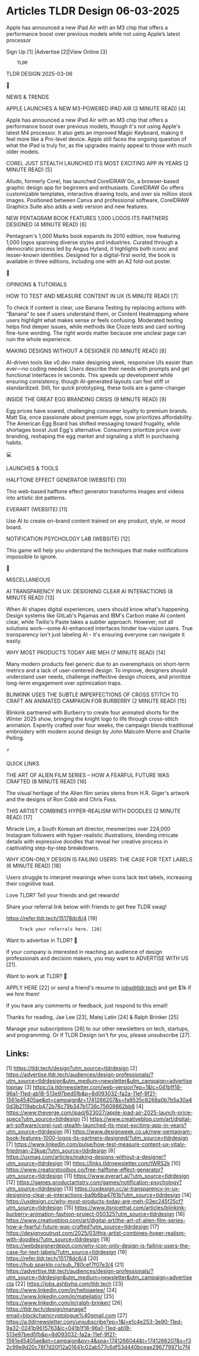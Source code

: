 # Articles TLDR Design 06-03-2025

Apple has announced a new iPad Air with an M3 chip that offers a
performance boost over previous models while not using Apple’s
latest
processor ‌ ‌ ‌ ‌ ‌ ‌ ‌ ‌ ‌ ‌ ‌ ‌ ‌ ‌ ‌ ‌ ‌ ‌ ‌ ‌ ‌ ‌ ‌ ‌ ‌ ‌  ‌ ‌ ‌ ‌ ‌ ‌ ‌ ‌ ‌ ‌ ‌ ‌ ‌ ‌ ‌ ‌ ‌ ‌ ‌ ‌ ‌ ‌ ‌ ‌ ‌ ‌ 


 Sign Up [1] |Advertise [2]|View Online [3] 

		TLDR 

TLDR DESIGN 2025-03-06

📱 

NEWS & TRENDS

 APPLE LAUNCHES A NEW M3-POWERED IPAD AIR (2 MINUTE READ) [4] 

 Apple has announced a new iPad Air with an M3 chip that offers a
performance boost over previous models, though it's not using Apple's
latest M4 processor. It also gets an improved Magic Keyboard, making
it feel more like a Pro-level device. Apple still faces the ongoing
question of what the iPad is truly for, as the upgrades mainly appeal
to those with much older models. 

 COREL JUST STEALTH LAUNCHED ITS MOST EXCITING APP IN YEARS (2 MINUTE
READ) [5] 

 Alludo, formerly Corel, has launched CorelDRAW Go, a browser-based
graphic design app for beginners and enthusiasts. CorelDRAW Go offers
customizable templates, interactive drawing tools, and over six
million stock images. Positioned between Canva and professional
software, CorelDRAW Graphics Suite also adds a web version and new
features. 

 NEW PENTAGRAM BOOK FEATURES 1,000 LOGOS ITS PARTNERS DESIGNED (4
MINUTE READ) [6] 

 Pentagram's 1,000 Marks book expands its 2010 edition, now featuring
1,000 logos spanning diverse styles and industries. Curated through a
democratic process led by Angus Hyland, it highlights both iconic and
lesser-known identities. Designed for a digital-first world, the book
is available in three editions, including one with an A2 fold-out
poster. 

🚀 

OPINIONS & TUTORIALS

 HOW TO TEST AND MEASURE CONTENT IN UX (5 MINUTE READ) [7] 

 To check if content is clear, use Banana Testing by replacing actions
with “Banana” to see if users understand them, or Content
Heatmapping where users highlight what makes sense or feels confusing.
Moderated testing helps find deeper issues, while methods like Cloze
tests and card sorting fine-tune wording. The right words matter
because one unclear page can ruin the whole experience. 

 MAKING DESIGNS WITHOUT A DESIGNER (10 MINUTE READ) [8] 

 AI-driven tools like v0.dev make designing sleek, responsive UIs
easier than ever—no coding needed. Users describe their needs with
prompts and get functional interfaces in seconds. This speeds up
development while ensuring consistency, though AI-generated layouts
can feel stiff or standardized. Still, for quick prototyping, these
tools are a game-changer 

 INSIDE THE GREAT EGG BRANDING CRISIS (9 MINUTE READ) [9] 

 Egg prices have soared, challenging consumer loyalty to premium
brands. Matt Sia, once passionate about premium eggs, now prioritizes
affordability. The American Egg Board has shifted messaging toward
frugality, while shortages boost Just Egg's alternative. Consumers
prioritize price over branding, reshaping the egg market and signaling
a shift in purchasing habits. 

💻 

LAUNCHES & TOOLS

 HALFTONE EFFECT GENERATOR (WEBSITE) [10] 

 This web-based halftone effect generator transforms images and videos
into artistic dot patterns. 

 EVERART (WEBSITE) [11] 

 Use AI to create on-brand content trained on any product, style, or
mood board. 

 NOTIFICATION PSYCHOLOGY LAB (WEBSITE) [12] 

 This game will help you understand the techniques that make
notifications impossible to ignore. 

🎁 

MISCELLANEOUS

 AI TRANSPARENCY IN UX: DESIGNING CLEAR AI INTERACTIONS (8 MINUTE
READ) [13] 

 When AI shapes digital experiences, users should know what's
happening. Design systems like GitLab's Pajamas and IBM's Carbon make
AI content clear, while Twilio's Paste takes a subtler approach.
However, not all solutions work—some AI-enhanced interfaces hinder
low-vision users. True transparency isn't just labeling AI - it's
ensuring everyone can navigate it easily. 

 WHY MOST PRODUCTS TODAY ARE MEH (7 MINUTE READ) [14] 

 Many modern products feel generic due to an overemphasis on
short-term metrics and a lack of user-centered design. To improve,
designers should understand user needs, challenge ineffective design
choices, and prioritize long-term engagement over optimization traps. 

 BLINKINK USES THE SUBTLE IMPERFECTIONS OF CROSS STITCH TO CRAFT AN
ANIMATED CAMPAIGN FOR BURBERRY (2 MINUTE READ) [15] 

 Blinkink partnered with Burberry to create four animated shorts for
the Winter 2025 show, bringing the knight logo to life through
cross-stitch animation. Expertly crafted over four weeks, the campaign
blends traditional embroidery with modern sound design by John Malcolm
Morre and Charlie Pelling. 

⚡ 

QUICK LINKS

 THE ART OF ALIEN FILM SERIES – HOW A FEARFUL FUTURE WAS CRAFTED (8
MINUTE READ) [16] 

 The visual heritage of the Alien film series stems from H.R. Giger's
artwork and the designs of Ron Cobb and Chris Foss. 

 THIS ARTIST COMBINES HYPER-REALISM WITH DOODLES (2 MINUTE READ) [17] 

 Miracle Lim, a South Korean art director, mesmerizes over 224,000
Instagram followers with hyper-realistic illustrations, blending
intricate details with expressive doodles that reveal her creative
process in captivating step-by-step breakdowns. 

 WHY ICON-ONLY DESIGN IS FAILING USERS: THE CASE FOR TEXT LABELS (6
MINUTE READ) [18] 

 Users struggle to interpret meanings when icons lack text labels,
increasing their cognitive load. 

Love TLDR? Tell your friends and get rewards!

 Share your referral link below with friends to get free TLDR swag! 

 https://refer.tldr.tech/15178dc6/4 [19] 

		 Track your referrals here. [20] 

Want to advertise in TLDR? 📰

 If your company is interested in reaching an audience of design
professionals and decision makers, you may want to ADVERTISE WITH US
[21]. 

Want to work at TLDR? 💼

 APPLY HERE [22] or send a friend's resume to jobs@tldr.tech and get
$1k if we hire them! 

 If you have any comments or feedback, just respond to this email! 

Thanks for reading, 
Jae Lee [23], Matej Latin [24] & Ralph Brinker [25] 

 Manage your subscriptions [26] to our other newsletters on tech,
startups, and programming. Or if TLDR Design isn't for you, please
unsubscribe [27]. 

 

Links:
------
[1] https://tldr.tech/design?utm_source=tldrdesign
[2] https://advertise.tldr.tech/audiences/design-professionals/?utm_source=tldrdesign&utm_medium=newsletter&utm_campaign=advertisetopnav
[3] https://a.tldrnewsletter.com/web-version?ep=1&lc=041b1f18-96a1-11ed-ab18-513e97bed5fb&p=8d093032-fa2a-11ef-9f21-1561e45405ae&pt=campaign&t=1741266207&s=fa9535c8268a0b7b5a30a40d3b2119abcb472b76c79b347b1736c75609862bb8
[4] https://www.theverge.com/ipad/623027/apple-ipad-air-2025-launch-price-specs?utm_source=tldrdesign
[5] https://www.creativebloq.com/art/digital-art-software/corel-just-stealth-launched-its-most-exciting-app-in-years?utm_source=tldrdesign
[6] https://www.designweek.co.uk/new-pentagram-book-features-1000-logos-its-partners-designed/?utm_source=tldrdesign
[7] https://www.linkedin.com/pulse/how-test-measure-content-ux-vitaly-friedman-23kue/?utm_source=tldrdesign
[8] https://uxmag.com/articles/making-designs-without-a-designer?utm_source=tldrdesign
[9] https://links.tldrnewsletter.com/tWRS2k
[10] https://www.creatorstoolbox.co/free-halftone-effect-generator?utm_source=tldrdesign
[11] https://www.everart.ai/?utm_source=tldrdesign
[12] https://games.productartistry.com/games/notification-psychology?utm_source=tldrdesign
[13] https://uxdesign.cc/ai-transparency-in-ux-designing-clear-ai-interactions-ba9b6ba4761b?utm_source=tldrdesign
[14] https://uxdesign.cc/why-most-products-today-are-meh-03ec245f25cf?utm_source=tldrdesign
[15] https://www.itsnicethat.com/articles/blinkink-burberry-animation-fashion-project-050325?utm_source=tldrdesign
[16] https://www.creativebloq.com/art/digital-art/the-art-of-alien-film-series-how-a-fearful-future-was-crafted?utm_source=tldrdesign
[17] https://designyoutrust.com/2025/03/this-artist-combines-hyper-realism-with-doodles/?utm_source=tldrdesign
[18] https://webdesignerdepot.com/why-icon-only-design-is-failing-users-the-case-for-text-labels/?utm_source=tldrdesign
[19] https://refer.tldr.tech/15178dc6/4
[20] https://hub.sparklp.co/sub_780cef7f07e3/4
[21] https://advertise.tldr.tech/audiences/design-professionals/?utm_source=tldrdesign&utm_medium=newsletter&utm_campaign=advertisecta
[22] https://jobs.ashbyhq.com/tldr.tech
[23] https://www.linkedin.com/in/hellojaelee/
[24] https://www.linkedin.com/in/matejlatin/
[25] https://www.linkedin.com/in/ralph-brinker/
[26] https://tldr.tech/design/manage?email=blockchaincryptologue%40gmail.com
[27] https://a.tldrnewsletter.com/unsubscribe?ep=1&l=e1c4e253-3e90-11ed-9a32-0241b9615763&lc=041b1f18-96a1-11ed-ab18-513e97bed5fb&p=8d093032-fa2a-11ef-9f21-1561e45405ae&pt=campaign&pv=4&spa=1741266044&t=1741266207&s=f32c99e9d20c78f7d20f12a01641c02ab577c6df53d440bceae296779971c7f4